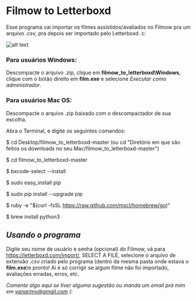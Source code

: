 # Filmow to Letterboxd

Esse programa vai importar os filmes assistidos/avaliados no Filmow pra um arquivo .csv, pra depois ser importado pelo Letterboxd. c:

![alt text](https://i.imgur.com/k0CHeVU.gif)

### Para usuários Windows:

Descompacte o arquivo .zip, clique em **filmow_to_letterboxd\Windows**, clique com o botão direito em **film.exe** e selecione *Executar como administrador*.

### Para usuários Mac OS:

Descompacte o arquivo .zip baixado com o descompactador de sua escolha.

Abra o Terminal, e digite os seguintes comandos:

$ cd Desktop/filmow_to_letterboxd-master (ou cd "Diretório em que são feitos os downloads no seu Mac/filmow_to_letterboxd-master")

$ cd filmow_to_letterboxd-master

$ bxcode-select --install

$ sudo easy_install pip

$ sudo pip install --upgrade pip

$ ruby -e "$(curl -fsSL https://raw.github.com/mxcl/homebrew/go)"

$ brew install python3

## *Usando o programa*

Digite seu nome de usuário e senha (opcional) do Filmow, vá para https://letterboxd.com/import/, SELECT A FILE, selecione o arquivo de extensão *.csv* criado pelo programa (dentro da mesma pasta onde estava o **film.exe**)e pronto! 
Aí é só corrigir se algum filme não foi importado, avaliações erradas, erros, etc.

*Comente algo aqui se tiver alguma sugestão ou manda um email pra mim em yanarimy@gmail.com (:*
